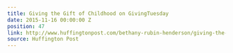 ```yaml
---
title: Giving the Gift of Childhood on GivingTuesday
date: 2015-11-16 00:00:00 Z
position: 47
link: http://www.huffingtonpost.com/bethany-rubin-henderson/giving-the-gift-of-childh_b_8555710.html?1447680249
source: Huffington Post
---
```


